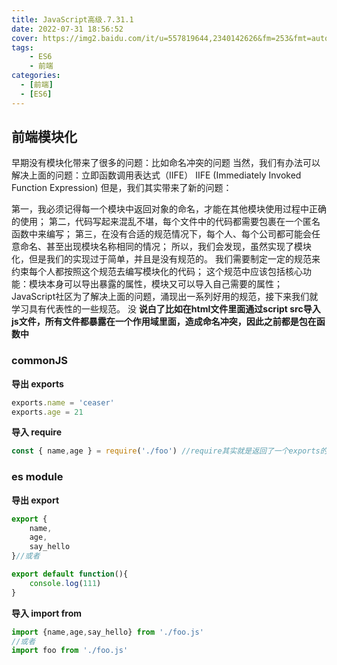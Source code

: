 ```yaml
---
title: JavaScript高级.7.31.1
date: 2022-07-31 18:56:52
cover: https://img2.baidu.com/it/u=557819644,2340142626&fm=253&fmt=auto&a=138&f=JEG?w=1000&h=500
tags:
    - ES6
    - 前端
categories:
  - [前端]
  - [ES6]
---
```


## 前端模块化
早期没有模块化带来了很多的问题：比如命名冲突的问题
 当然，我们有办法可以解决上面的问题：立即函数调用表达式（IIFE）
IIFE (Immediately Invoked Function Expression)
但是，我们其实带来了新的问题：
<!-- more -->
第一，我必须记得每一个模块中返回对象的命名，才能在其他模块使用过程中正确的使用；
第二，代码写起来混乱不堪，每个文件中的代码都需要包裹在一个匿名函数中来编写；
第三，在没有合适的规范情况下，每个人、每个公司都可能会任意命名、甚至出现模块名称相同的情况；
所以，我们会发现，虽然实现了模块化，但是我们的实现过于简单，并且是没有规范的。
我们需要制定一定的规范来约束每个人都按照这个规范去编写模块化的代码；
这个规范中应该包括核心功能：模块本身可以导出暴露的属性，模块又可以导入自己需要的属性；
JavaScript社区为了解决上面的问题，涌现出一系列好用的规范，接下来我们就学习具有代表性的一些规范。
没
**说白了比如在html文件里面通过script src导入js文件，所有文件都暴露在一个作用域里面，造成命名冲突，因此之前都是包在函数中**
### commonJS
**导出 exports**
```javascript
exports.name = 'ceaser'
exports.age = 21

```
**导入 require**
```javascript
const { name,age } = require('./foo') //require其实就是返回了一个exports的对象，然后做了一个解构
```

### es module
**导出 export**
```javascript
export {
    name,
    age,
    say_hello
}//或者

export default function(){
    console.log(111)
}
```

**导入 import from**
```javascript
import {name,age,say_hello} from './foo.js'
//或者
import foo from './foo.js'
````
